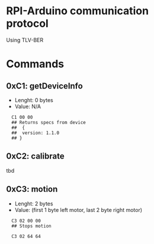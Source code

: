 # RPI-Arduino communication protocol

Using TLV-BER

# Commands

## 0xC1: getDeviceInfo
- Lenght: 0 bytes
- Value: N/A

```
  C1 00 00
  ## Returns specs from device
  ##  {
  ##  version: 1.1.0
  ## }
```

## 0xC2: calibrate
tbd

## 0xC3: motion
- Lenght: 2 bytes
- Value: (first 1 byte left motor, last 2 byte right motor)

```
  C3 02 00 00
  ## Stops motion

  C3 02 64 64
  

```
